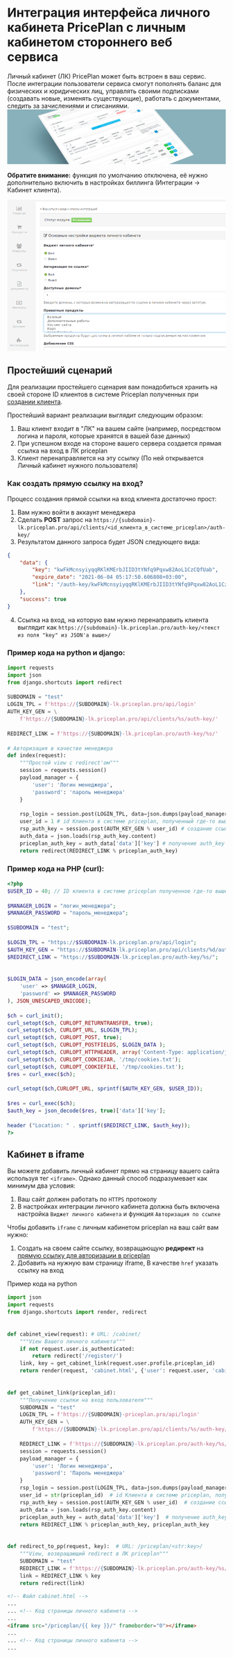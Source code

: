# Интеграция интерфейса личного кабинета PricePlan с личным кабинетом стороннего веб сервиса

Личный кабинет (ЛК) PricePlan может быть встроен в ваш сервис. 
После интеграции пользователи сервиса смогут пополнять баланс для 
физических и юридических лиц, управлять своими подписками 
(создавать новые, изменять существующие), работать с документами, 
следить за зачислениями и списаниями.
![Alt text](assets/lk_123-1600x400.png)

**Обратите внимание:** функция по умолчанию отключена, 
её нужно дополнительно включить в настройках биллинга 
(Интеграции -> Кабинет клиента).

![Alt text](assets/lk_settings_screenshot.png "Пример настроек модуля виджета личеного кабинета")

## Простейший сценарий
Для реализации простейшего сценария вам понадобиться хранить на своей стороне ID клиентов в системе Priceplan
полученных при [создании клиента](https://docs.priceplan.ru/#api-Client-CreateClient "создание клиента").

Простейший вариант реализации выглядит следующим образом:

1. Ваш клиент входит в "ЛК" на вашем сайте (например, посредством логина и пароля, которые хранятся в вашей базе данных)
2. При успешном входе на стороне вашего сервера создается прямая ссылка на вход в ЛК priceplan
3. Клиент перенаправляется на эту ссылку (По ней открывается Личный кабинет нужного пользователя)

### <a name="link_creation" id="link_creation"></a> Как создать прямую ссылку на вход?

Процесс создания прямой ссылки на вход клиента достаточно прост:

1. Вам нужно войти в аккаунт менеджера
2. Сделать **POST** запрос на `https://{subdomain}-lk.priceplan.pro/api/clients/<id_клиента_в_системе_priceplan>/auth-key/`
3. Результатом данного запроса будет JSON следующего вида:
```json
{
    "data": {
        "key": "kwFkMcnsyiyqqRKlKMErbJIID3tYNfq9Pqxw82AoL1CzCQfUab",
        "expire_date": "2021-06-04 05:17:50.606808+03:00",
        "link": "/auth-key/kwFkMcnsyiyqqRKlKMErbJIID3tYNfq9Pqxw82AoL1CzCQfUab/"
    },
    "success": true
}
```
4. Ссылка на вход, на которую вам нужно перенаправить клиента выглядит как `https://{subdomain}-lk.priceplan.pro/auth-key/<текст из поля "key" из JSON'a выше>/`

### Пример кода на python и django:
```python
import requests
import json
from django.shortcuts import redirect

SUBDOMAIN = "test"
LOGIN_TPL = f'https://{SUBDOMAIN}-lk.priceplan.pro/api/login'
AUTH_KEY_GEN = \
    f'https://{SUBDOMAIN}-lk.priceplan.pro/api/clients/%s/auth-key/'

REDIRECT_LINK = f'https://{SUBDOMAIN}-lk.priceplan.pro/auth-key/%s/'

# Авторизация в качестве менеджера
def index(request):
    """Простой view с redirect'ом"""
    session = requests.session()
    payload_manager = {
        'user': 'Логин менеджера',
        'password': 'пароль менеджера'
    }
    
    rsp_login = session.post(LOGIN_TPL, data=json.dumps(payload_manager))
    user_id = 1 # id Клиента в системе priceplan, полученный где-то выше
    rsp_auth_key = session.post(AUTH_KEY_GEN % user_id) # создание ссылки
    auth_data = json.loads(rsp_auth_key.content) 
    priceplan_auth_key = auth_data['data']['key'] # получение auth_key
    return redirect(REDIRECT_LINK % priceplan_auth_key)

```
### Пример кода на PHP (curl):
```php
<?php
$USER_ID = 40; // ID клиента в системе priceplan полученное где-то выше

$MANAGER_LOGIN = "логин_менеджера";
$MANAGER_PASSWORD = "пароль_менеджера";

$SUBDOMAIN = "test";

$LOGIN_TPL = "https://$SUBDOMAIN-lk.priceplan.pro/api/login";
$AUTH_KEY_GEN = "https://$SUBDOMAIN-lk.priceplan.pro/api/clients/%d/auth-key/";
$REDIRECT_LINK = "https://$SUBDOMAIN-lk.priceplan.pro/auth-key/%s/";


$LOGIN_DATA = json_encode(array(
    'user' => $MANAGER_LOGIN,
    'password' => $MANAGER_PASSWORD
), JSON_UNESCAPED_UNICODE);

$ch = curl_init();
curl_setopt($ch, CURLOPT_RETURNTRANSFER, true);
curl_setopt($ch, CURLOPT_URL, $LOGIN_TPL);
curl_setopt($ch, CURLOPT_POST, true);
curl_setopt($ch, CURLOPT_POSTFIELDS, $LOGIN_DATA );
curl_setopt($ch, CURLOPT_HTTPHEADER, array('Content-Type: application/json'));
curl_setopt($ch, CURLOPT_COOKIEJAR, '/tmp/cookies.txt');
curl_setopt($ch, CURLOPT_COOKIEFILE, '/tmp/cookies.txt');
$res = curl_exec($ch);

curl_setopt($ch,CURLOPT_URL, sprintf($AUTH_KEY_GEN, $USER_ID));

$res = curl_exec($ch);
$auth_key = json_decode($res, true)['data']['key'];

header ("Location: " . sprintf($REDIRECT_LINK, $auth_key));
?>
```
## Кабинет в iframe
Вы можете добавить личный кабинет прямо на страницу вашего сайта используя тег `<iframe>`.
Однако данный способ подразумевает как минимум два условия:
1. Ваш сайт должен работать по `HTTPS` протоколу
2. В настройках интеграции личного кабинета должна быть включена настройка `Виджет личного кабинета` и функция `Авторизация по ссылке`

Чтобы добавить `iframe` с личным кабинетом priceplan на ваш сайт вам нужно:
1. Создать на своем сайте ссылку, возвращающую **редирект** на [прямую ссылку для авторизации в priceplan](#link_creation)
2. Добавить на нужную вам страницу iframe, В качестве `href` указать ссылку на вход

Пример кода на python

```python
import json
import requests
from django.shortcuts import render, redirect


def cabinet_view(request): # URL: /cabinet/
    """View Вашего личного кабинета"""
    if not request.user.is_authenticated:
        return redirect('/register/')
    link, key = get_cabinet_link(request.user.profile.priceplan_id)
    return render(request, 'cabinet.html', {'user': request.user, 'cabinet_link': link, 'key': key })
    

def get_cabinet_link(priceplan_id):
    """Получение ссылки на вход пользователя"""
    SUBDOMAIN = "test"
    LOGIN_TPL = f'https://{SUBDOMAIN}-priceplan.pro/api/login'
    AUTH_KEY_GEN = \
        f'https://{SUBDOMAIN}-lk.priceplan.pro/api/clients/%s/auth-key/'

    REDIRECT_LINK = f'https://{SUBDOMAIN}-lk.priceplan.pro/auth-key/%s/'
    session = requests.session()
    payload_manager = {
        'user': 'Логин менеджера',
        'password': 'Пароль менеджера'
    }
    rsp_login = session.post(LOGIN_TPL, data=json.dumps(payload_manager))
    user_id = str(priceplan_id)  # id Клиента в системе priceplan, полученный где-то выше
    rsp_auth_key = session.post(AUTH_KEY_GEN % user_id)  # создание ссылки
    auth_data = json.loads(rsp_auth_key.content)
    priceplan_auth_key = auth_data['data']['key']  # получение auth_key
    return REDIRECT_LINK % priceplan_auth_key, priceplan_auth_key


def redirect_to_pp(request, key):  # URL: /priceplan/<str:key>/
    """View, возвращающий redirect в ЛК priceplan"""
    SUBDOMAIN = "test"
    REDIRECT_LINK = f'https://{SUBDOMAIN}-lk.priceplan.pro/auth-key/%s/'
    link = REDIRECT_LINK % key
    return redirect(link)
```

```html
<!-- Файл cabinet.html -->
...
... <!-- Код страницы личного кабинета -->
... 
<iframe src="/priceplan/{{ key }}/" frameborder="0"></iframe>
...
... <!-- Код страницы личного кабинета -->
... 
```
